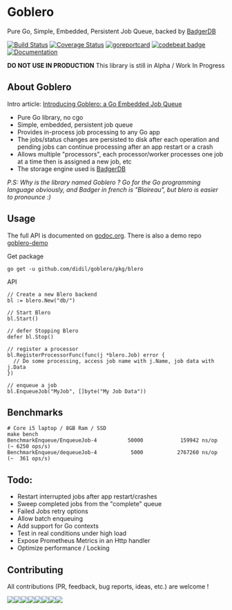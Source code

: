 # Goblero 

Pure Go, Simple, Embedded, Persistent Job Queue, backed by [BadgerDB](https://github.com/dgraph-io/badger)

[![Build Status](https://travis-ci.org/didil/goblero.svg?branch=master)](https://travis-ci.org/didil/goblero)
[![Coverage Status](https://coveralls.io/repos/github/didil/goblero/badge.svg?branch=master)](https://coveralls.io/github/didil/goblero?branch=master)
[![goreportcard](https://goreportcard.com/badge/github.com/didil/goblero)](https://goreportcard.com/report/github.com/didil/goblero)
[![codebeat badge](https://codebeat.co/badges/1d261e4f-36ff-42b5-b015-e31eb7aa7e7d)](https://codebeat.co/projects/github-com-didil-goblero-master)
[![Documentation](https://godoc.org/github.com/didil/goblero/pkg/blero?status.svg)](https://godoc.org/github.com/didil/goblero/pkg/blero)


**DO NOT USE IN PRODUCTION** This library is still in Alpha / Work In Progress 

## About Goblero
Intro article: [Introducing Goblero: a Go Embedded Job Queue](https://medium.com/@didil/introducing-goblero-a-go-embedded-job-queue-6dfec8e24d4c)
- Pure Go library, no cgo
- Simple, embedded, persistent job queue
- Provides in-process job processing to any Go app
- The jobs/status changes are persisted to disk after each operation and pending jobs can continue processing after an app restart or a crash
- Allows multiple "processors", each processor/worker processes one job at a time then is assigned a new job, etc
- The storage engine used is [BadgerDB](https://github.com/dgraph-io/badger)

*P.S: Why is the library named Goblero ? Go for the Go programming language obviously, and Badger in french is "Blaireau", but blero is easier to pronounce :)* 

## Usage 
The full API is documented on [godoc.org](https://godoc.org/github.com/didil/goblero/pkg/blero). There is also a demo repo [goblero-demo](https://github.com/didil/goblero-demo/tree/master)

Get package
````
go get -u github.com/didil/goblero/pkg/blero
````
API

````
// Create a new Blero backend
bl := blero.New("db/")

// Start Blero
bl.Start()

// defer Stopping Blero
defer bl.Stop()

// register a processor
bl.RegisterProcessorFunc(func(j *blero.Job) error {
  // Do some processing, access job name with j.Name, job data with j.Data
})

// enqueue a job
bl.EnqueueJob("MyJob", []byte("My Job Data"))

````

## Benchmarks
````
# Core i5 laptop / 8GB Ram / SSD 
make bench
BenchmarkEnqueue/EnqueueJob-4          50000            159942 ns/op (~ 6250 ops/s)
BenchmarkEnqueue/dequeueJob-4           5000           2767260 ns/op (~  361 ops/s)

````

## Todo:
- Restart interrupted jobs after app restart/crashes
- Sweep completed jobs from the "complete" queue
- Failed Jobs retry options
- Allow batch enqueuing
- Add support for Go contexts
- Test in real conditions under high load
- Expose Prometheus Metrics in an Http handler
- Optimize performance / Locking


## Contributing
All contributions (PR, feedback, bug reports, ideas, etc.) are welcome !

[![](https://sourcerer.io/fame/didil/didil/goblero/images/0)](https://sourcerer.io/fame/didil/didil/goblero/links/0)[![](https://sourcerer.io/fame/didil/didil/goblero/images/1)](https://sourcerer.io/fame/didil/didil/goblero/links/1)[![](https://sourcerer.io/fame/didil/didil/goblero/images/2)](https://sourcerer.io/fame/didil/didil/goblero/links/2)[![](https://sourcerer.io/fame/didil/didil/goblero/images/3)](https://sourcerer.io/fame/didil/didil/goblero/links/3)[![](https://sourcerer.io/fame/didil/didil/goblero/images/4)](https://sourcerer.io/fame/didil/didil/goblero/links/4)[![](https://sourcerer.io/fame/didil/didil/goblero/images/5)](https://sourcerer.io/fame/didil/didil/goblero/links/5)[![](https://sourcerer.io/fame/didil/didil/goblero/images/6)](https://sourcerer.io/fame/didil/didil/goblero/links/6)[![](https://sourcerer.io/fame/didil/didil/goblero/images/7)](https://sourcerer.io/fame/didil/didil/goblero/links/7)